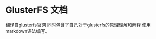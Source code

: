# GlusterFS 文档
翻译自[glusterfs官网](https://docs.gluster.org)
同时包含了自己对于glusterfs的原理理解和解释
使用markdown语法编写。